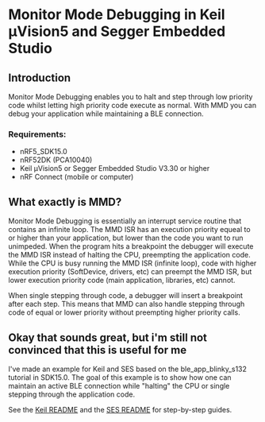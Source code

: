 # Monitor Mode Debugging in Keil µVision5 and Segger Embedded Studio

## Introduction

Monitor Mode Debugging enables you to halt and step through low priority code whilst letting high priority code execute as normal. With MMD you can debug your application while maintaining a BLE connection.

### Requirements:

* nRF5_SDK15.0
* nRF52DK (PCA10040)
* Keil µVision5 or Segger Embedded Studio V3.30 or higher
* nRF Connect (mobile or computer)

## What exactly is MMD?

Monitor Mode Debugging is essentially an interrupt service routine that contains an infinite loop. The MMD ISR has an execution priority equeal to or higher than your application, but lower than the code you want to run unimpeded. When the program hits a breakpoint the debugger will execute the MMD ISR instead of halting the CPU, preempting the application code. While the CPU is busy running the MMD ISR (infinite loop), code with higher execution priority (SoftDevice, drivers, etc) can preempt the MMD ISR, but lower execution priority code (main application, libraries, etc) cannot.

When single stepping through code, a debugger will insert a breakpoint after each step. This means that MMD can also handle stepping through code of equal or lower priority without preempting higher priority calls. 


## Okay that sounds great, but i'm still not convinced that this is useful for me

I've made an example for Keil and SES based on the ble_app_blinky_s132 tutorial in SDK15.0. The goal of this example is to show how one can maintain an active BLE connection while "halting" the CPU or single stepping through the application code.

See the [Keil README](pca10040/s132/arm5_no_packs/README.md) and the [SES README](pca10040/s132/ses/README.md) for step-by-step guides. 
